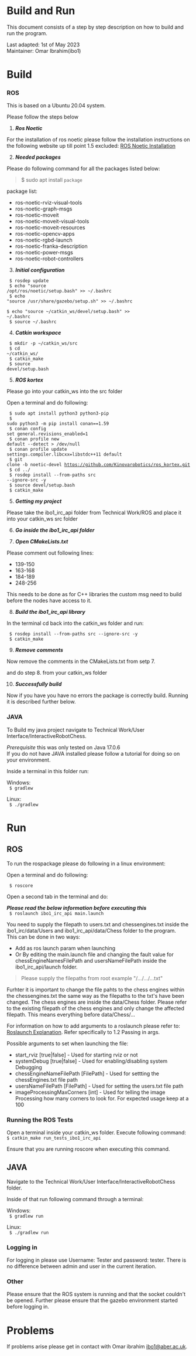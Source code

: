 
# Build and Run

This document consists of a step by step description on how to build and run the program.

Last adapted: 1st of May 2023<br>
Maintainer: Omar Ibrahim(ibo1)

# Build


### ROS

This is based on a Ubuntu 20.04 system. 

Please follow the steps below

1. ***Ros Noetic***<br>

For the installation of ros noetic please follow the installation instructions on
the following website up till point 1.5 excluded: [ROS Noetic Installation](http://wiki.ros.org/noetic/Installation)

2. ***Needed packages***<br>

Please do following command for all the packages listed below:<br> 
> $ sudo apt install <code>package</code> <br>

package list:
- ros-noetic-rviz-visual-tools
- ros-noetic-graph-msgs
- ros-noetic-moveit
- ros-noetic-moveit-visual-tools
- ros-noetic-moveit-resources
- ros-noetic-opencv-apps
- ros-noetic-rgbd-launch
- ros-noetic-franka-description
- ros-noetic-power-msgs
- ros-noetic-robot-controllers

3. ***Initial configuration***<br>

<code> $ rosdep update<br></code>
<code> $ echo "source /opt/ros/noetic/setup.bash" >> ~/.bashrc<br></code>
<code> $ echo "source /usr/share/gazebo/setup.sh" >> ~/.bashrc<br></code>
<code> $ echo "source ~/catkin_ws/devel/setup.bash" >> ~/.bashrc<br></code>
<code> $ source ~/.bashrc<br></code>

4. ***Catkin workspace***<br>

<code> $ mkdir -p ~/catkin_ws/src<br></code>
<code> $ cd ~/catkin_ws/<br></code>
<code> $ catkin_make<br></code>
<code> $ source devel/setup.bash<br></code>

5. ***ROS kortex***<br>

Please go into your catkin_ws into the src folder

Open a terminal and do following: 

<code> $ sudo apt install python3 python3-pip<br></code>
<code> $ sudo python3 -m pip install conan==1.59<br></code>
<code> $ conan config set general.revisions_enabled=1<br></code>
<code> $ conan profile new default --detect > /dev/null<br></code>
<code> $ conan profile update settings.compiler.libcxx=libstdc++11 default<br></code>
<code> $ git clone -b noetic-devel https://github.com/Kinovarobotics/ros_kortex.git<br></code>
<code> $ cd ../<br></code>
<code> $ rosdep install --from-paths src --ignore-src -y<br></code>
<code> $ source devel/setup.bash <br></code>
<code> $ catkin_make <br></code>

5. ***Getting my project***<br>

Please take the ibo1_irc_api folder from Technical Work/ROS
and place it into your catkin_ws src folder

6. ***Go inside the ibo1_irc_api folder***

7. ***Open CMakeLists.txt***<br>

Please comment out following lines:<br>
 - 139-150
 - 163-168
 - 184-189
 - 248-256

This needs to be done as for C++ libraries the custom msg need to build before the nodes have access to it.

8. ***Build the ibo1_irc_api library***<br>

In the terminal cd back into the catkin_ws folder and run:

<code> $ rosdep install --from-paths src --ignore-src -y<br></code>
<code> $ catkin_make<br></code>

9. ***Remove comments***<br>

Now remove the comments in the CMakeLists.txt from setp 7. <br>

and do step 8. from your catkin_ws folder

10. ***Successfully build***<br>

Now if you have you have no errors the package is correctly build.
Running it is described further below.


### JAVA
To Build my java project navigate to Technical Work/User Interface/InteractiveRobotChess.<br>

<em>Prerequisite</em> this was only tested on Java 17.0.6<br>
If you do not have JAVA installed please follow a tutorial for doing so on your environment.


Inside a terminal in this folder run:<br>

Windows:<br>
<code> $ gradlew</code></br>

Linux:<br>
<code> $ ./gradlew</code></br>


# Run

## ROS

To run the rospackage please do following in a linux environment:

Open a terminal and do following:

<code> $ roscore </code>

Open a second tab in the terminal and do:


***Please read the below information before executing this***<br>
<code> $ roslaunch ibo1_irc_api main.launch </code>

You need to supply the filepath to users.txt and chessengines.txt inside the ibo1_irc/data/Users and ibo1_irc_api/data/Chess folder to the program.<br>
This can be done in two ways:<br>
 - Add as ros launch param when launching
 - Or By editing the main.launch file and changing the fault value for chessEngineNamesFilePath and usersNameFilePath inside the ibo1_irc_api/launch folder.

 > Please supply the filepaths from root example "/.../.../...txt"

 Furhter it is important to change the file pahts to the chess engines within the chessengines.txt the same way as the filepaths to the txt's have been changed.
 The chess engines are inside the data/Chess folder. Please refer to the existing filepath of the chess engines and only change the affected filepath. This means everything before data/Chess/...

For information on how to add arguments to a roslaunch please refer to: [Roslaunch Explanation](http://wiki.ros.org/roslaunch/Commandline%20Tools). Refer specifically to 1.2 Passing in args.

Possible arguments to set when launching the file:
 - start_rviz [true|false] - Used for starting rviz or not
 - systemDebug [true|false] - Used for enabling/disabling system Debugging
 - chessEngineNameFilePath [FilePath] - Used for settting the chessEngines.txt file path 
 - usersNameFilePath [FilePath] - Used for setting the users.txt file path
 - imageProcessingMaxCorners [int] - Used for telling the image Processing how many corners to look for. For expected usage keep at a 100


### Running the ROS Tests
Open a terminal inside your catkin_ws folder. Execute following command:
<code> $ catkin_make run_tests_ibo1_irc_api </code>

Ensure that you are running roscore when executing this command.


## JAVA

Navigate to the Technical Work/User Interface/InteractiveRobotChess folder.<br> 
 
Inside of that run following command through a terminal:<br>

Windows:<br>
<code> $ gradlew run</code></br>

Linux:<br>
<code> $ ./gradlew run</code></br>

### Logging in
For logging in please use Username: Tester and password: tester. There is no difference between admin and user in the current iteration.

### Other
Please ensure that the ROS system is running and that the socket couldn't be opened. Further please ensure that the gazebo environment started before logging in.


# Problems

If problems arise please get in contact with Omar ibrahim [ibo1@aber.ac.uk](ibo1@aber.ac.uk).